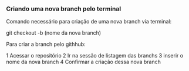 ### Criando uma nova branch pelo terminal

Comando necessário para criação de uma nova branch via terminal:

git checkout -b (nome da nova branch)

Para criar a branch pelo githhub:

1 Acessar o repositório
2 Ir na sessão de listagem das branchs
3 inserir o nome da nova branch
4 Confirmar a criação dessa nova branch
